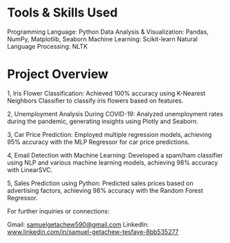 # Tools & Skills Used

Programming Language: Python
Data Analysis & Visualization: Pandas, NumPy, Matplotlib, Seaborn
Machine Learning: Scikit-learn
Natural Language Processing: NLTK

# Project Overview

1, Iris Flower Classification: Achieved 100% accuracy using K-Nearest Neighbors Classifier to classify iris flowers based on features.

2, Unemployment Analysis During COVID-19: Analyzed unemployment rates during the pandemic, generating insights using Plotly and Seaborn.

3, Car Price Prediction: Employed multiple regression models, achieving 95% accuracy with the MLP Regressor for car price predictions.

4, Email Detection with Machine Learning: Developed a spam/ham classifier using NLP and various machine learning models, achieving 98% accuracy with LinearSVC.

5, Sales Prediction using Python: Predicted sales prices based on advertising factors, achieving 98% accuracy with the Random Forest Regressor.

For further inquiries or connections:

Gmail: samuelgetachew590@gmail.com
LinkedIn: www.linkedin.com/in/samuel-getachew-tesfaye-8bb535277
